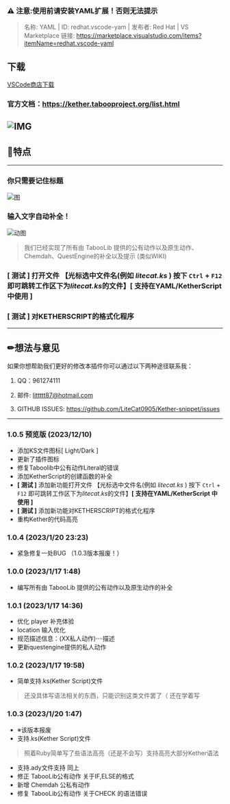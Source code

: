 ### ⚠ 注意:使用前请安装YAML扩展！否则无法提示
>名称: YAML | ID: redhat.vscode-yam | 发布者: Red Hat | VS Marketplace 链接: https://marketplace.visualstudio.com/items?itemName=redhat.vscode-yaml

## 下载
[VSCode商店下载](https://marketplace.visualstudio.com/items?itemName=LiteCat.kether-snippet)

### 官方文档：https://kether.tabooproject.org/list.html
![IMG](https://kether.tabooproject.org/assets/img/68747470733a2f2f77696b692e70746d732e696e6b2f696d616765732f362f36392f5461626f6f6c69622d706e672d626c75652d76322e706e67.png)
---
## 📃特点
---
### 你只需要记住标题
![图](https://pic.imgdb.cn/item/6570a2d2c458853aef039400.png)
### 输入文字自动补全！
![动图](https://pic.imgdb.cn/item/6570a2cbc458853aef037198.gif)
> 我们已经实现了所有由 TabooLib 提供的公有动作以及原生动作、Chemdah、QuestEngine的补全以及提示 (类似WIKI)

### **[ 测试 ]** 打开文件 【光标选中文件名(例如 *litecat.ks* ) 按下 `Ctrl` + `F12` 即可跳转工作区下为*litecat.ks*的文件】__[ 支持在YAML/KetherScript 中使用 ]__
### **[ 测试 ]** 对KETHERSCRIPT的格式化程序
---
## ✏想法与意见

如果你想帮助我们更好的修改本插件你可以通过以下两种途径联系我：

1. QQ：961274111

1. 邮件: littttt87@hotmail.com

1. GITHUB ISSUES: https://github.com/LiteCat0905/Kether-snippet/issues
---

### 1.0.5 预览版 (2023/12/10)

- 添加KS文件图标[ Light/Dark ]
- 更新了插件图标
- 修复Taboolib中公有动作Literal的错误
- 添加KetherScript的创建函数的补全
- **[ 测试 ]** 添加新功能打开文件 【光标选中文件名(例如 *litecat.ks* ) 按下 `Ctrl` + `F12` 即可跳转工作区下为*litecat.ks*的文件】__[ 支持在YAML/KetherScript 中使用 ]__
- **[ 测试 ]** 添加新功能对KETHERSCRIPT的格式化程序
- 重构Kether的代码高亮

### 1.0.4 (2023/1/20 23:23)

- 紧急修复一处BUG （1.0.3版本报废！）

### 1.0.0 (2023/1/17 1:48)

- 编写所有由 TabooLib 提供的公有动作以及原生动作的补全

### 1.0.1 (2023/1/17 14:36)

- 优化 player 补充体验
- location 输入优化
- 规范描述信息：(XX私人动作)····描述
- 更新questengine提供的私人动作

### 1.0.2 (2023/1/17 19:58)

- 简单支持.ks(Kether Script)文件
> 还没具体写语法相关的东西，只能识别这类文件罢了（ 还在学着写

### 1.0.3 (2023/1/20 1:47)

- ※该版本报废
- 支持.ks(Kether Script)文件
> 照着Ruby简单写了些语法高亮（还是不会写）支持高亮大部分Kether语法
- 支持.ady文件支持 同上
- 修正 TabooLib公有动作 关于IF,ELSE的格式
- 新增 Chemdah 公私有动作
- 修复 TabooLib公有动作 关于CHECK 的语法错误


